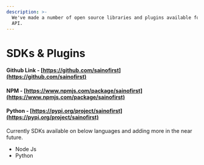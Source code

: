 ```yaml
---
description: >-
  We've made a number of open source libraries and plugins available for the
  API.
---
```


# SDKs & Plugins

#### Github Link - [https://github.com/sainofirst](https://github.com/sainofirst)

#### NPM  - [https://www.npmjs.com/package/sainofirst](https://www.npmjs.com/package/sainofirst)

#### Python - [https://pypi.org/project/sainofirst](https://pypi.org/project/sainofirst)

Currently SDKs available on below languages and adding more in the near future. 

* Node Js 
* Python 

